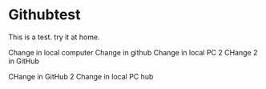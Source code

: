 # Githubtest
This is a test. try it at home.

Change in local computer
Change in github
Change in local PC 2
CHange 2 in GitHub

CHange in GitHub 2
Change in local PC hub
